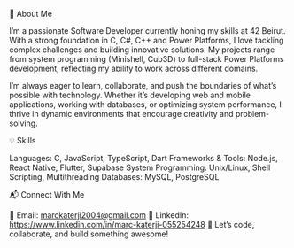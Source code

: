 🚀 About Me

I’m a passionate Software Developer currently honing my skills at 42 Beirut. With a strong foundation in C, C#, C++ and Power Platforms, I love tackling complex challenges and building innovative solutions. My projects range from system programming (Minishell, Cub3D) to full-stack Power Platforms development, reflecting my ability to work across different domains.

I’m always eager to learn, collaborate, and push the boundaries of what’s possible with technology. Whether it’s developing web and mobile applications, working with databases, or optimizing system performance, I thrive in dynamic environments that encourage creativity and problem-solving.


💡 Skills

Languages: C, JavaScript, TypeScript, Dart
Frameworks & Tools: Node.js, React Native, Flutter, Supabase
System Programming: Unix/Linux, Shell Scripting, Multithreading
Databases: MySQL, PostgreSQL


📬 Connect With Me

📧 Email: marckaterji2004@gmail.com
💼 LinkedIn: https://www.linkedin.com/in/marc-katerji-055254248
🚀 Let’s code, collaborate, and build something awesome!
